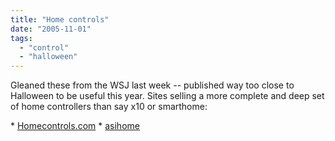 ```yaml
---
title: "Home controls"
date: "2005-11-01"
tags: 
  - "control"
  - "halloween"
---
```


Gleaned these from the WSJ last week -- published way too close to Halloween to be useful this year. Sites selling a more complete and deep set of home controllers than say x10 or smarthome:

\* [Homecontrols.com](http://www.homecontrols.com/cgi-bin/main/co_disp/displ/pgrfnbr/2/sesent/00) \* [asihome](http://www.asihome.com/ASIshop/index.php?osCsid=cf7916fa99b6ab2751cf8551bfd9632b)
